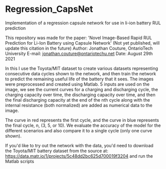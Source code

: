 # Regression_CapsNet
Implementation of a regression capsule network for use in li-ion battery RUL prediction

This repository was made for the paper: 'Novel Image-Based Rapid RUL Prediction for Li-Ion Battery using Capsule Network' (Not yet published, will update this citation in the future)
Author: Jonathan Couture, OntarioTech University
E-mail: jonathan.couture@ontariotechu.net
Date: August 29th 2021

In this I use the Toyota/MIT dataset to create various datasets representing consecutive data cycles shown to the network, and then train the network to predict
the remaining useful life of the battery that it sees. The images were preprocessed and created using Matlab.
5 inputs are used on the image, we see the current curves for a charging and discharging cycle, the charging capacity over time, the discharging capacity over time,
and then the final discharging capacity at the end of the nth cycle along with the internal resistance (both normalized) are added as numerical data to the image.

The curve in red represents the first cycle, and the curve in blue represents the final cycle, n, (3, 5, or 10). We evaluate the accuracy of the model for the different
scenarios and also compare it to a single cycle (only one curve shown). 

If you'd like to try out the network with the data, you'd need to download the Toyota/MIT battery dataset from the source at:
https://data.matr.io/1/projects/5c48dd2bc625d700019f3204
and run the Matlab scripts
